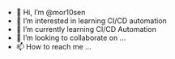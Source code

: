 - 👋 Hi, I’m @mor10sen
- 👀 I’m interested in learning CI/CD automation
- 🌱 I’m currently learning CI/CD Automation
- 💞️ I’m looking to collaborate on ...
- 📫 How to reach me ...

<!---
mor10sen/mor10sen is a ✨ special ✨ repository because its `README.md` (this file) appears on your GitHub profile.
You can click the Preview link to take a look at your changes.
--->
